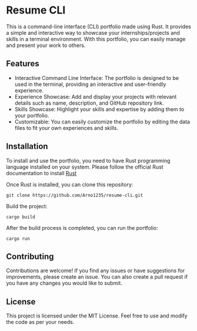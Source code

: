 # Resume CLI
This is a command-line interface (CLI) portfolio made using Rust. It provides a simple and interactive way to showcase your internships/projects and skills in a terminal environment. With this portfolio, you can easily manage and present your work to others.


## Features
- Interactive Command Line Interface: The portfolio is designed to be used in the terminal, providing an interactive and user-friendly experience.
- Experience Showcase: Add and display your projects with relevant details such as name, description, and GitHub repository link.
- Skills Showcase: Highlight your skills and expertise by adding them to your portfolio.
- Customizable: You can easily customize the portfolio by editing the data files to fit your own experiences and skills.

## Installation
To install and use the portfolio, you need to have Rust programming language installed on your system. Please follow the official Rust documentation to install [Rust](https://www.rust-lang.org/tools/install)

Once Rust is installed, you can clone this repository:
```
git clone https://github.com/Arno1235/resume-cli.git
```

Build the project:
```
cargo build
```

After the build process is completed, you can run the portfolio:
```
cargo run
```

## Contributing
Contributions are welcome! If you find any issues or have suggestions for improvements, please create an issue.
You can also create a pull request if you have any changes you would like to submit.

## License
This project is licensed under the MIT License. Feel free to use and modify the code as per your needs.
